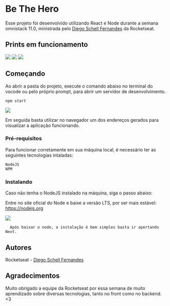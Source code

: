 # Be The Hero

Esse projeto foi desenvolvido utilizando React e Node durante a semana omnistack 11.0, ministrada pelo [Diego Schell Fernandes](https://github.com/diego3g) da Rocketseat.

## Prints em funcionamento

![](https://i.imgur.com/QDpzzuT.png)
![](https://i.imgur.com/NCpMYkA.png)
![](https://i.imgur.com/ryJLphq.png)

## Começando

Ao abrir a pasta do projeto, execute o comando abaixo no terminal do vscode ou pelo próprio prompt, para abrir um servidor de desenvolvimento.
```
npm start
```
![](https://i.imgur.com/uePsuXK.png)

Em seguida basta utilizar no navegador um dos endereços gerados para visualizar a aplicação funcionando.

### Pré-requisitos

Para funcionar corretamente em sua máquina local, é necessário ter as seguintes tecnologias intaladas:

```
NodeJS
NPM
```

### Instalando

Caso não tenha o NodeJS instalado na máquina, siga o passo abaixo:

Entre no site oficial do Node e baixe a versão LTS, por ser mais estável: https://nodejs.org

![](https://i.imgur.com/GxkMi46.png)

```
  Após baixar o node, a instalação é bem simples basta ir apertando Next.
```

## Autores

Rocketseat - [Diego Schell Fernandes](https://github.com/diego3g)

## Agradecimentos

Muito obrigado a equipe da Rocketseat por essa semana de muito aprendizado sobre diversas tecnologias, tanto no front como no backend. <3
